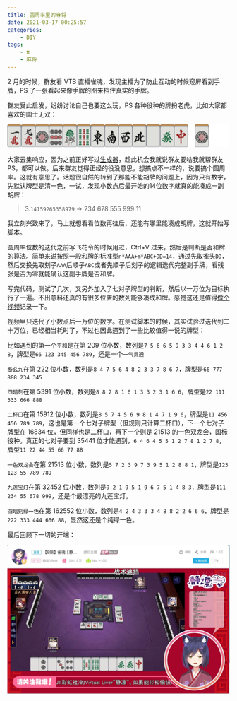 ```yaml
---
title: 圆周率里的麻将
date: 2021-03-17 00:25:57
categories:
    - DIY
tags:
    - π
    - 麻将
---
```


2 月的时候，群友看 VTB 直播雀魂，发现主播为了防止互动的时候窥屏看到手牌，PS 了一张看起来像手牌的图来挡住真实的手牌。

群友受此启发，纷纷讨论自己也要这么玩，PS 各种役种的牌扮老虎，比如大家都喜欢的国士无双：

![国士无双](/2021-03-17-mahjong-in-pai/19m19p19s1234567z_1p.png)

大家云集响应，因为之前正好写过[生成器](https://github.com/Neutralization/majsoul-generator)，趁此机会我就说群友要啥我就帮群友 PS，都可以做。后来群友觉得正经的役没意思，想搞点不一样的，说要搞个圆周率。这就有意思了。话题很自然的转到了那能不能胡牌的问题上，因为只有数字，先默认牌型是清一色，一试，发现小数点后最开始的14位数字就真的能凑成一副胡牌：

> 3.`14159265358979` -> 234 678 555 999 11
<!-- more -->
我立刻兴致来了，马上就想看看位数再往后，还能有哪里能凑成胡牌，这就开始写脚本。

圆周率位数的迭代之前写飞花令的时候用过，Ctrl+V 过来，然后是判断是否和牌的算法。简单来说按照一般和牌的标准型`n*AAA+m*ABC+DD=14`，通过先取雀头`DD`，然后交换先取刻子`AAA`后顺子`ABC`或者先顺子后刻子的逻辑迭代完整副手牌，看残张是否为零就能确认这副手牌是否和牌。

写完代码，测试了几次，又另外加入了七对子牌型的判断，然后以一万位为目标执行了一遍。不出意料还真的有很多位置的数列能够凑成和牌。感觉这还是值得[做个视频](https://www.bilibili.com/video/BV1pU4y1a7W8)记录一下。

视频里只迭代了小数点后一万位的数字。在测试脚本的时候，其实试验过迭代到二十万位，已经相当耗时了，不过也因此遇到了一些比较值得一说的牌型：

比如遇到的第一个`平和`是在第 209 位小数，数列是`7 5 6 6 5 9 3 3 4 4 6 1 2 8`，牌型是`66 123 345 456 789`，还是一个`一气贯通`

`断幺九`在第 222 位小数，数列是`8 4 7 5 6 4 8 2 3 3 7 8 6 7`，牌型是`66 777 888 234 345`

`四暗刻`在第 5391 位小数，数列是`8 8 2 8 1 6 1 3 3 2 3 1 6 6`，牌型是`22 111 333 666 888`

`二杯口`在第 15912 位小数，数列是`8 5 7 4 5 6 9 8 1 4 7 1 9 6`，牌型是`11 456 456 789 789`，这也是第一个七对子牌型（但规则只计算二杯口），下一个七对子牌型在 16834 位，但同样也是二杯口，再下一个则是 21513 的一色双龙会，国标役种。真正的七对子要到 35441 位才能遇到，`6 4 6 4 5 5 1 2 7 8 1 2 7 8`，牌型`11 22 44 55 66 77 88`

`一色双龙会`在第 21513 位小数，数列是`5 7 2 3 9 7 3 9 5 1 2 8 8 1`，牌型是`123 123 55 789 789`

`九莲宝灯`在第 32452 位小数，数列是`9 2 1 9 5 1 9 6 7 5 1 4 8 3`，牌型是`111 234 55 678 999`，还是个最漂亮的九莲宝灯。

`四暗刻绿一色`在第 162552 位小数，数列是`4 2 4 3 3 3 4 8 8 2 2 6 6 6`，牌型是`222 333 444 666 88`，显然这还是个纯绿一色。

最后回顾下一切的开端：

![开端](/2021-03-17-mahjong-in-pai/screenshot.jpg)
